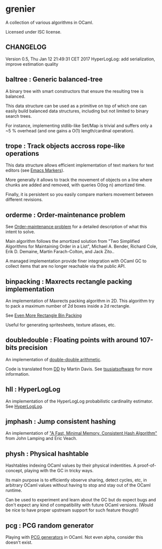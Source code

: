# grenier

A collection of various algorithms in OCaml.

Licensed under ISC license.

## CHANGELOG

Version 0.5, Thu Jan 12 21:49:31 CET 2017
  HyperLogLog: add serialization, improve estimation quality 

## baltree : Generic balanced-tree
  
A binary tree with smart constructors that ensure the resulting tree is
balanced.

This data structure can be used as a primitive on top of which one can easily
build balanced data structures, including but not limited to binary search
trees.

For instance, implementing stdlib-like Set/Map is trivial and suffers only a ~5
% overhead (and one gains a O(1) length/cardinal operation).

## trope : Track objects accross rope-like operations

This data structure allows efficient implementation of text markers for text editors (see 
[Emacs Markers](http://www.gnu.org/software/emacs/manual/html_node/elisp/Markers.html)).

More generally it allows to track the movement of objects on a line where
chunks are added and removed, with queries O(log n) amortized time.

Finally, it is persistent so you easily compare markers movement between
different revisions. 

## orderme : Order-maintenance problem

See [Order-maintenance problem](https://en.wikipedia.org/wiki/Order-maintenance_problem)
for a detailed description of what this intent to solve.

Main algorithm follows the amortized solution from "Two Simplified
Algorithms for Maintaining Order in a List", Michael A. Bender, Richard Cole,
Erik D. Demaine, Martín Farach-Colton, and Jack Zito..

A managed implementation provide finer integration with OCaml GC to collect
items that are no longer reachable via the public API.

## binpacking : Maxrects rectangle packing implementation

An implementation of Maxrects packing algorithm in 2D.  This algorithm try to
pack a maximum number of 2d boxes inside a 2d rectangle. 

See [Even More Rectangle Bin Packing](http://clb.demon.fi/projects/even-more-rectangle-bin-packing)

Useful for generating spritesheets, texture atlases, etc.

## doubledouble : Floating points with around 107-bits precision 

An implementation of [double-double arithmetic](https://en.wikipedia.org/wiki/Quadruple-precision_floating-point_format#Double-double_arithmetic).

Code is translated from [DD](http://tsusiatsoftware.net/dd/main.html) by Martin Davis.
See [tsusiatsoftware](http://tsusiatsoftware.net) for more information.

## hll : HyperLogLog

An implementation of the HyperLogLog probabilistic cardinality estimator.
See [HyperLogLog](https://en.wikipedia.org/wiki/HyperLogLog).

## jmphash : Jump consistent hashing

An implementation of 
["A Fast, Minimal Memory, Consistent Hash Algorithm"](http://arxiv.org/abs/1406.2294)
from John Lamping and Eric Veach.

## physh : Physical hashtable

Hashtables indexing OCaml values by their physical indentities.  A
proof-of-concept, playing with the GC in tricky ways.

Its main purpose is to efficiently observe sharing, detect cycles, etc, in
arbitrary OCaml values without having to stop and stay out of the OCaml
runtime.

Can be used to experiment and learn about the GC but do expect bugs and don't
expect any kind of compatibility with future OCaml versions.
(Would be nice to have proper upstream support for such feature though!)

## pcg : PCG random generator

Playing with [PCG generators](http://www.pcg-random.org/) in OCaml.
Not even alpha, consider this doesn't exist.
